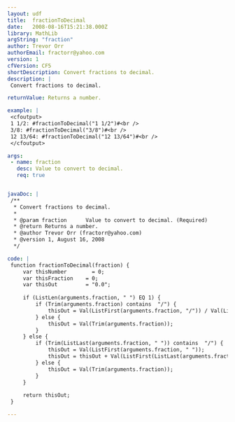 ```yaml
---
layout: udf
title:  fractionToDecimal
date:   2008-08-16T15:21:38.000Z
library: MathLib
argString: "fraction"
author: Trevor Orr
authorEmail: fractorr@yahoo.com
version: 1
cfVersion: CF5
shortDescription: Convert fractions to decimal.
description: |
 Convert fractions to decimal.

returnValue: Returns a number.

example: |
 <cfoutput>
 1 1/2: #fractionToDecimal("1 1/2")#<br />
 3/8: #fractionToDecimal("3/8")#<br />
 12 13/64: #fractionToDecimal("12 13/64")#<br />
 </cfoutput>

args:
 - name: fraction
   desc: Value to convert to decimal.
   req: true


javaDoc: |
 /**
  * Convert fractions to decimal.
  * 
  * @param fraction      Value to convert to decimal. (Required)
  * @return Returns a number. 
  * @author Trevor Orr (fractorr@yahoo.com) 
  * @version 1, August 16, 2008 
  */

code: |
 function fractionToDecimal(fraction) {
     var thisNumber        = 0;
     var thisFraction    = 0;
     var thisOut         = "0.0";
 
     if (ListLen(arguments.fraction, " ") EQ 1) {
         if (Trim(arguments.fraction) contains  "/") {
             thisOut = Val(ListFirst(arguments.fraction, "/")) / Val(ListLast(arguments.fraction, "/"));
         } else {
             thisOut = Val(Trim(arguments.fraction));
         }
     } else {
         if (Trim(ListLast(arguments.fraction, " ")) contains  "/") {
             thisOut = Val(ListFirst(arguments.fraction, " "));
             thisOut = thisOut + Val(ListFirst(ListLast(arguments.fraction, " "), "/")) / Val(ListLast(ListLast(arguments.fraction, " "), "/"));
         } else {
             thisOut = Val(Trim(arguments.fraction));
         }
     }
 
     return thisOut;
 }

---
```


